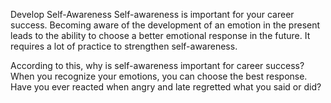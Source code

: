 Develop Self-Awareness
Self-awareness is important for your career success. Becoming aware of the development of an emotion in the present leads to the ability to choose a better emotional response in the future. It requires a lot of practice to strengthen self-awareness.

According to this, why is self-awareness important for career success?
When you recognize your emotions, you can choose the best response. Have you ever reacted when angry and late regretted what you said or did?



